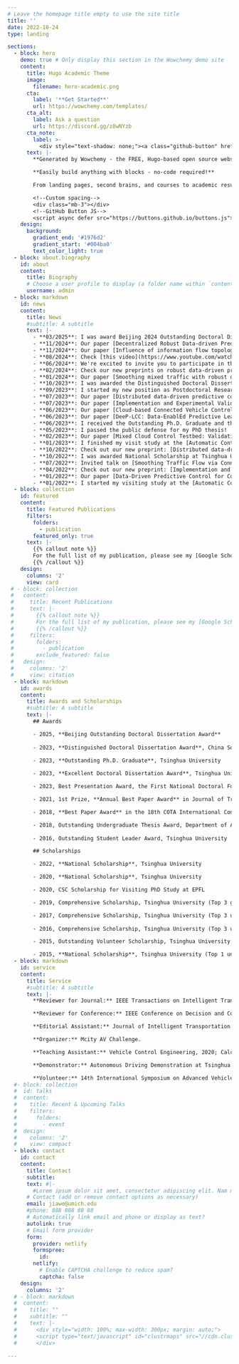 ```yaml
---
# Leave the homepage title empty to use the site title
title: ''
date: 2022-10-24
type: landing

sections:
  - block: hero
    demo: true # Only display this section in the Wowchemy demo site
    content:
      title: Hugo Academic Theme
      image:
        filename: hero-academic.png
      cta:
        label: '**Get Started**'
        url: https://wowchemy.com/templates/
      cta_alt:
        label: Ask a question
        url: https://discord.gg/z8wNYzb
      cta_note:
        label: >-
          <div style="text-shadow: none;"><a class="github-button" href="https://github.com/wowchemy/wowchemy-hugo-themes" data-icon="octicon-star" data-size="large" data-show-count="true" aria-label="Star">Star Wowchemy Website Builder</a></div><div style="text-shadow: none;"><a class="github-button" href="https://github.com/wowchemy/starter-hugo-academic" data-icon="octicon-star" data-size="large" data-show-count="true" aria-label="Star">Star the Academic template</a></div>
      text: |-
        **Generated by Wowchemy - the FREE, Hugo-based open source website builder trusted by 500,000+ sites.**

        **Easily build anything with blocks - no-code required!**

        From landing pages, second brains, and courses to academic resumés, conferences, and tech blogs.

        <!--Custom spacing-->
        <div class="mb-3"></div>
        <!--GitHub Button JS-->
        <script async defer src="https://buttons.github.io/buttons.js"></script>
    design:
      background:
        gradient_end: '#1976d2'
        gradient_start: '#004ba0'
        text_color_light: true
  - block: about.biography
    id: about
    content:
      title: Biography
      # Choose a user profile to display (a folder name within `content/authors/`)
      username: admin
  - block: markdown
    id: news
    content:
      title: News
      #subtitle: A subtitle
      text: |-
        - **03/2025**: I was award Beijing 2024 Outstanding Doctoral Dissertation Award!
        - **11/2024**: Our paper [Decentralized Robust Data-driven Predictive Control for Smoothing Mixed Traffic Flow](https://ieeexplore.ieee.org/document/10810289?denied=) was accepted for publication in IEEE Transactions on Intelligent Transportation Systems. Congratulations to my great collaborator [Xu Shang](https://xushang23.github.io/)! 
        - **11/2024**: Our paper [Influence of information flow topology and maximum platoon size on mixed traffic stability](https://scholar.google.com/citations?view_op=view_citation&hl=en&user=XXFHGDEAAAAJ&sortby=pubdate&citation_for_view=XXFHGDEAAAAJ:cWzG1nlazyYC) was accepted for publication in Transportation Research Part C. Congratulations to my great collaborator [Shuai Li]([https://xushang23.github.io/](https://www.researchgate.net/profile/Shuai-Li-134))!
        - **08/2024**: Check [this video](https://www.youtube.com/watch?v=5vXTlNPkb3U) for our demonstration of Green Wave Speed Advisory system in Mcity as part of the [Smart Intersection Project](https://sip.umtri.umich.edu/). Thanks to the great support from Mcity and TOYOTA!
        - **06/2024**: We're excited to invite you to participate in the [Mcity AV Challenge](https://mcity.umich.edu/av-challenge/)! I am honored to be one of the organizers of this prestigious event and look forward to your involvement.
        - **02/2024**: Check our new preprints on robust data-driven predictive control for CAVs in mixed traffic: [Decentralized Robust Data-driven Predictive Control for Smoothing Mixed Traffic Flow](https://arxiv.org/abs/2401.15826) and [Robust Data-EnablEd Predictive Leading Cruise Control via Reachability Analysis](https://arxiv.org/abs/2402.03897).
        - **01/2024**: Our paper [Smoothing mixed traffic with robust data-driven predictive control for connected and autonomous vehicles](https://arxiv.org/abs/2310.00509) was accepted to 2024 American Control Conference.
        - **10/2023**: I was awarded the Distinguished Doctoral Dissertation Award from [China Society of Automotive Engineers (China SAE)](https://www.sae-china.org/).
        - **09/2023**: I started my new position as Postdoctoral Research Fellow in the [Michigan Traffic Lab](https://traffic.engin.umich.edu/) of the University of Michigan, Ann Arbor, working with [Prof. Henry X. Liu](https://traffic.engin.umich.edu/).
        - **07/2023**: Our paper [Distributed data-driven predictive control for cooperatively smoothing mixed traffic flow](https://arxiv.org/abs/2210.13171) was accepted for publication in Transportation Research Part C.
        - **07/2023**: Our paper [Implementation and Experimental Validation of Data-Driven Predictive Control for Dissipating Stop-and-Go Waves in Mixed Traffic](https://arxiv.org/abs/2204.03747) was accepted for publication in the IEEE Internet of Things Journal.
        - **06/2023**: Our paper [Cloud-based Connected Vehicle Control under Time-Varying Delay: Stability Analysis and Controller Synthesis](https://ieeexplore.ieee.org/document/10159455) was accepted for publication in the IEEE Transactions on Vehicular Technology.
        - **06/2023**: Our paper [DeeP-LCC: Data-EnablEd Predictive Leading Cruise Control in Mixed Traffic Flow](https://arxiv.org/abs/2203.10639) was accepted for publication in the IEEE Transactions on Control Systems Technology.
        - **06/2023**: I received the Outstanding Ph.D. Graduate and the Excellent Doctoral Dissertation Award from Tsinghua University.
        - **05/2023**: I passed the public defense for my PhD thesis!
        - **02/2023**: Our paper [Mixed Cloud Control Testbed: Validating Vehicle-Road-Cloud Integration via Mixed Digital Twin](https://arxiv.org/abs/2212.02007) was accepted for publication in the IEEE Transactions on Intelligent Vehicles.
        - **01/2023**: I finished my visit study at the [Automatic Control Laboratory](https://www.epfl.ch/labs/la/) of EPFL. Great thanks to [Prof. Colin Jones](https://people.epfl.ch/colin.jones) for hosting me and all the colleagues in the lab for helping me through the past year!
        - **10/2022**: Check out our new preprint: [Distributed data-driven predictive control for cooperatively smoothing mixed traffic flow](https://arxiv.org/abs/2210.13171).
        - **10/2022**: I was awarded National Scholarship at Tsinghua University.
        - **07/2022**: Invited talk on [Smoothing Traffic Flow via Connected and Autonomous Vehicles](https://wangjw18.github.io/files/2022-EPFL-Smoothing-Traffic.pdf) at the EPFL, hosted by Prof. [Maryam Kamgarpour](https://people.epfl.ch/maryam.kamgarpour?lang=en).
        - **04/2022**: Check out our new preprint: [Implementation and Experimental Validation of Data-Driven Predictive Control for Dissipating Stop-and-Go Waves in Mixed Traffic](https://arxiv.org/abs/2204.03747), and the two videos on the experiments: [Video 1](https://www.youtube.com/watch?v=ZZ2cWhapqpc) and [Video 2](https://www.youtube.com/watch?v=YhxCZImcZL4).
        - **01/2022**: Our paper [Data-Driven Predictive Control for Connected and Autonomous Vehicles in Mixed Traffic](https://arxiv.org/abs/2110.10097) was accepted to 2022 American Control Conference.
        - **01/2022**: I started my visiting study at the [Automatic Control Laboratory](https://www.epfl.ch/labs/la/) in [EPFL](https://www.epfl.ch/en/) (École Polytechnique Fédérale de Lausanne), advised by [Prof. Colin Jones](https://people.epfl.ch/colin.jones)!
  - block: collection
    id: featured
    content:
      title: Featured Publications
      filters:
        folders:
          - publication
        featured_only: true
      text: |-
        {{% callout note %}}
        For the full list of my publication, please see my [Google Scholar](https://scholar.google.com/citations?user=XXFHGDEAAAAJ&hl=en) page.
        {{% /callout %}}
    design:
      columns: '2'
      view: card
 # - block: collection
 #   content:
 #     title: Recent Publications
 #     text: |-
 #       {{% callout note %}}
 #       For the full list of my publication, please see my [Google Scholar](https://scholar.google.com/citations?user=XXFHGDEAAAAJ&hl=en) page.
 #       {{% /callout %}}
 #     filters:
 #       folders:
 #         - publication
 #       exclude_featured: false
 #   design:
 #     columns: '2'
 #     view: citation
  - block: markdown
    id: awards
    content:
      title: Awards and Scholarships
      #subtitle: A subtitle
      text: |-
        ## Awards

        - 2025, **Beijing Outstanding Doctoral Dissertation Award**
        
        - 2023, **Distinguished Doctoral Dissertation Award**, China Society of Automotive Engineers
        
        - 2023, **Outstanding Ph.D. Graduate**, Tsinghua University

        - 2023, **Excellent Doctoral Dissertation Award**, Tsinghua University

        - 2023, Best Presentation Award, the First National Doctoral Forum by China Society of Automotive Engineers

        - 2021, 1st Prize, **Annual Best Paper Award** in Journal of Transport Information and Safety

        - 2018, **Best Paper Award** in the 18th COTA International Conference for Transportation Professionals

        - 2018, Outstanding Undergraduate Thesis Award, Department of Automotive Engineering at Tsinghua University
        
        - 2016, Outstanding Student Leader Award, Tsinghua University

        ## Scholarships

        - 2022, **National Scholarship**, Tsinghua University

        - 2020, **National Scholarship**, Tsinghua University

        - 2020, CSC Scholarship for Visiting PhD Study at EPFL

        - 2019, Comprehensive Scholarship, Tsinghua University (Top 3 graduates in year 1)

        - 2017, Comprehensive Scholarship, Tsinghua University (Top 3 undergraduates in year 3)
        
        - 2016, Comprehensive Scholarship, Tsinghua University (Top 3 undergraduates in year 2)

        - 2015, Outstanding Volunteer Scholarship, Tsinghua University

        - 2015, **National Scholarship**, Tsinghua University (Top 1 undergraduate in year 1)
  - block: markdown
    id: service
    content:
      title: Service
      #subtitle: A subtitle
      text: |-
        **Reviewer for Journal:** IEEE Transactions on Intelligent Transportation Systems; Transportation Research Part C Emerging Technologies; IEEE Internet of Things Journal; IEEE Transactions on Intelligent Vehicles; IEEE Transactions on Control Systems Technology; IEEE Transactions on Control of Network Systems; IEEE Transactions on Vehicular Technology; Scientific Reports; IEEE/CAA Journal of Automatica Sinica; Transportation Science; Accident Analysis and Prevention; IET Intelligent Transport Systems;  Automotive Innovation; Optimal Control, Applications and Methods; International Journal of Systems Science; Asian Journal of Control; ACM Transactions on Cyber-Physical Systems; Journal of the Franklin Institute; Chinese Journal of Mechanical Engineering; Sensors; World Electric Vehicle Journal.

        **Reviewer for Conference:** IEEE Conference on Decision and Control (CDC); IFAC World Congress (IFAC); American Control Conference (ACC); IEEE/RSJ International Conference on Intelligent Robots and Systems (IROS); International Symposium on Transportation and Traffic Theory (ISTTT); TRB Annual Meeting; Learning for Dynamics and Control (L4DC); IEEE International Conference on Intelligent Transportation (ITSC); IEEE Intelligent Vehicles Symposium (IV); ACM/IEEE International Conference on Cyber-Physical Systems (ICCPS); COTA International Conference for Transportation Professionals (CICTP); ITS World Congress (ITSW); Modeling, Estimation and Control Conference (MECC).

        **Editorial Assistant:** Journal of Intelligent Transportation Systems.

        **Organizer:** Mcity AV Challenge.

        **Teaching Assistant:** Vehicle Control Engineering, 2020; Calculus, 2020.

        **Demonstrator:** Autonomous Driving Demonstration at Tsinghua University, 2018-2020.

        **Volunteer:** 14th International Symposium on Advanced Vehicle Control (AVEC).
  #- block: collection
  #  id: talks
  #  content:
  #    title: Recent & Upcoming Talks
  #    filters:
  #      folders:
  #        - event
  #  design:
  #    columns: '2'
  #    view: compact
  - block: contact
    id: contact
    content:
      title: Contact
      subtitle:
      text: #|-
        #Lorem ipsum dolor sit amet, consectetur adipiscing elit. Nam mi diam, venenatis ut magna et, vehicula efficitur enim.
      # Contact (add or remove contact options as necessary)
      email: jiawe@umich.edu
      #phone: 888 888 88 88
      # Automatically link email and phone or display as text?
      autolink: true
      # Email form provider
      form:
        provider: netlify
        formspree:
          id:
        netlify:
          # Enable CAPTCHA challenge to reduce spam?
          captcha: false
    design:
      columns: '2'
  # - block: markdown
  #  content:
  #    title: ""
  #    subtitle: ""
  #    text: |-
  #      <div style="width: 100%; max-width: 300px; margin: auto;">
  #      <script type="text/javascript" id="clustrmaps" src="//cdn.clustrmaps.com/map_v2.js?cl=ffffff&w=a&t=tt&d=JX0xahGjzqNhxP67iYgqAk3UsFg1dxmWargzm8frCdU"></script>
  #      </div>

---
```


